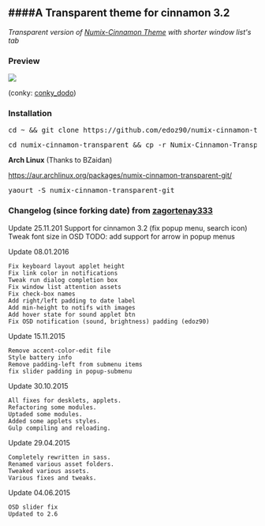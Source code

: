 ####A Transparent theme for cinnamon __3.2__
---
_Transparent version of [Numix-Cinnamon Theme](https://github.com/zagortenay333/numix-cinnamon) with shorter window list's tab_

### Preview
<img src="https://raw.githubusercontent.com/edoz90/numix-cinnamon-transparent/master/NumixTransparent.png" />

(conky: [conky_dodo](https://github.com/edoz90/conky_dodo))

### Installation
<pre>cd ~ && git clone https://github.com/edoz90/numix-cinnamon-transparent.git</pre>
<pre>cd numix-cinnamon-transparent && cp -r Numix-Cinnamon-Transparent ~/.themes/</pre>

**Arch Linux** (Thanks to BZaidan)

https://aur.archlinux.org/packages/numix-cinnamon-transparent-git/
<pre>yaourt -S numix-cinnamon-transparent-git</pre>

### Changelog (since forking date) from [zagortenay333](https://github.com/zagortenay333)

Update 25.11.201
	Support for cinnamon 3.2 (fix popup menu, search icon)
	Tweak font size in OSD
	TODO: add support for arrow in popup menus

Update 08.01.2016

    Fix keyboard layout applet height
    Fix link color in notifications
    Tweak run dialog completion box
    Fix window list attention assets
    Fix check-box names
    Add right/left padding to date label
    Add min-height to notifs with images
    Add hover state for sound applet btn
    Fix OSD notification (sound, brightness) padding (edoz90)

Update 15.11.2015

    Remove accent-color-edit file
    Style battery info
    Remove padding-left from submenu items
    fix slider padding in popup-submenu
    
Update 30.10.2015

    All fixes for desklets, applets.
    Refactoring some modules.
    Uptaded some modules.
    Added some applets styles.
    Gulp compiling and reloading.
	
Update 29.04.2015

    Completely rewritten in sass.
    Renamed various asset folders.
    Tweaked various assets.
    Various fixes and tweaks.

Update 04.06.2015

    OSD slider fix
    Updated to 2.6
